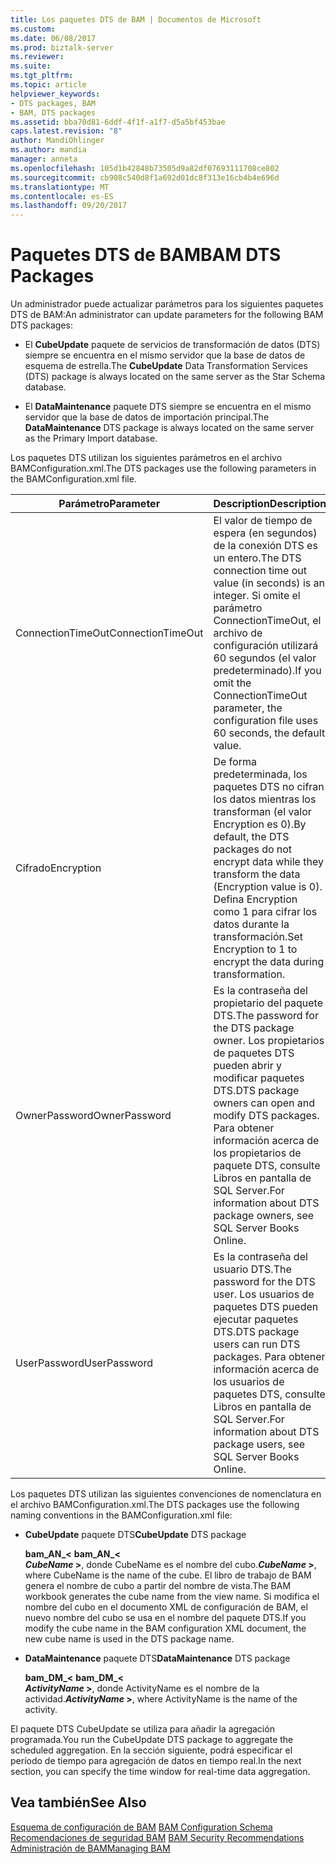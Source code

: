 ```yaml
---
title: Los paquetes DTS de BAM | Documentos de Microsoft
ms.custom: 
ms.date: 06/08/2017
ms.prod: biztalk-server
ms.reviewer: 
ms.suite: 
ms.tgt_pltfrm: 
ms.topic: article
helpviewer_keywords:
- DTS packages, BAM
- BAM, DTS packages
ms.assetid: bba70d81-6ddf-4f1f-a1f7-d5a5bf453bae
caps.latest.revision: "8"
author: MandiOhlinger
ms.author: mandia
manager: anneta
ms.openlocfilehash: 105d1b42848b73505d9a82df07693111708ce802
ms.sourcegitcommit: cb908c540d8f1a692d01dc8f313e16cb4b4e696d
ms.translationtype: MT
ms.contentlocale: es-ES
ms.lasthandoff: 09/20/2017
---
```

# <a name="bam-dts-packages"></a><span data-ttu-id="111ba-102">Paquetes DTS de BAM</span><span class="sxs-lookup"><span data-stu-id="111ba-102">BAM DTS Packages</span></span>
<span data-ttu-id="111ba-103">Un administrador puede actualizar parámetros para los siguientes paquetes DTS de BAM:</span><span class="sxs-lookup"><span data-stu-id="111ba-103">An administrator can update parameters for the following BAM DTS packages:</span></span>  
  
-   <span data-ttu-id="111ba-104">El **CubeUpdate** paquete de servicios de transformación de datos (DTS) siempre se encuentra en el mismo servidor que la base de datos de esquema de estrella.</span><span class="sxs-lookup"><span data-stu-id="111ba-104">The **CubeUpdate** Data Transformation Services (DTS) package is always located on the same server as the Star Schema database.</span></span>  
  
-   <span data-ttu-id="111ba-105">El **DataMaintenance** paquete DTS siempre se encuentra en el mismo servidor que la base de datos de importación principal.</span><span class="sxs-lookup"><span data-stu-id="111ba-105">The **DataMaintenance** DTS package is always located on the same server as the Primary Import database.</span></span>  
  
 <span data-ttu-id="111ba-106">Los paquetes DTS utilizan los siguientes parámetros en el archivo BAMConfiguration.xml.</span><span class="sxs-lookup"><span data-stu-id="111ba-106">The DTS packages use the following parameters in the BAMConfiguration.xml file.</span></span>  
  
|<span data-ttu-id="111ba-107">Parámetro</span><span class="sxs-lookup"><span data-stu-id="111ba-107">Parameter</span></span>|<span data-ttu-id="111ba-108">Description</span><span class="sxs-lookup"><span data-stu-id="111ba-108">Description</span></span>|  
|---------------|-----------------|  
|<span data-ttu-id="111ba-109">ConnectionTimeOut</span><span class="sxs-lookup"><span data-stu-id="111ba-109">ConnectionTimeOut</span></span>|<span data-ttu-id="111ba-110">El valor de tiempo de espera (en segundos) de la conexión DTS es un entero.</span><span class="sxs-lookup"><span data-stu-id="111ba-110">The DTS connection time out value (in seconds) is an integer.</span></span> <span data-ttu-id="111ba-111">Si omite el parámetro ConnectionTimeOut, el archivo de configuración utilizará 60 segundos (el valor predeterminado).</span><span class="sxs-lookup"><span data-stu-id="111ba-111">If you omit the ConnectionTimeOut parameter, the configuration file uses 60 seconds, the default value.</span></span>|  
|<span data-ttu-id="111ba-112">Cifrado</span><span class="sxs-lookup"><span data-stu-id="111ba-112">Encryption</span></span>|<span data-ttu-id="111ba-113">De forma predeterminada, los paquetes DTS no cifran los datos mientras los transforman (el valor Encryption es 0).</span><span class="sxs-lookup"><span data-stu-id="111ba-113">By default, the DTS packages do not encrypt data while they transform the data (Encryption value is 0).</span></span> <span data-ttu-id="111ba-114">Defina Encryption como 1 para cifrar los datos durante la transformación.</span><span class="sxs-lookup"><span data-stu-id="111ba-114">Set Encryption to 1 to encrypt the data during transformation.</span></span>|  
|<span data-ttu-id="111ba-115">OwnerPassword</span><span class="sxs-lookup"><span data-stu-id="111ba-115">OwnerPassword</span></span>|<span data-ttu-id="111ba-116">Es la contraseña del propietario del paquete DTS.</span><span class="sxs-lookup"><span data-stu-id="111ba-116">The password for the DTS package owner.</span></span> <span data-ttu-id="111ba-117">Los propietarios de paquetes DTS pueden abrir y modificar paquetes DTS.</span><span class="sxs-lookup"><span data-stu-id="111ba-117">DTS package owners can open and modify DTS packages.</span></span> <span data-ttu-id="111ba-118">Para obtener información acerca de los propietarios de paquete DTS, consulte Libros en pantalla de SQL Server.</span><span class="sxs-lookup"><span data-stu-id="111ba-118">For information about DTS package owners, see SQL Server Books Online.</span></span>|  
|<span data-ttu-id="111ba-119">UserPassword</span><span class="sxs-lookup"><span data-stu-id="111ba-119">UserPassword</span></span>|<span data-ttu-id="111ba-120">Es la contraseña del usuario DTS.</span><span class="sxs-lookup"><span data-stu-id="111ba-120">The password for the DTS user.</span></span> <span data-ttu-id="111ba-121">Los usuarios de paquetes DTS pueden ejecutar paquetes DTS.</span><span class="sxs-lookup"><span data-stu-id="111ba-121">DTS package users can run DTS packages.</span></span> <span data-ttu-id="111ba-122">Para obtener información acerca de los usuarios de paquetes DTS, consulte Libros en pantalla de SQL Server.</span><span class="sxs-lookup"><span data-stu-id="111ba-122">For information about DTS package users, see SQL Server Books Online.</span></span>|  
  
 <span data-ttu-id="111ba-123">Los paquetes DTS utilizan las siguientes convenciones de nomenclatura en el archivo BAMConfiguration.xml.</span><span class="sxs-lookup"><span data-stu-id="111ba-123">The DTS packages use the following naming conventions in the BAMConfiguration.xml file:</span></span>  
  
-   <span data-ttu-id="111ba-124">**CubeUpdate** paquete DTS</span><span class="sxs-lookup"><span data-stu-id="111ba-124">**CubeUpdate** DTS package</span></span>  
  
     <span data-ttu-id="111ba-125">**bam_AN_\<** </span><span class="sxs-lookup"><span data-stu-id="111ba-125">**bam_AN_\<** </span></span>  
     <span data-ttu-id="111ba-126">***CubeName* >**, donde CubeName es el nombre del cubo.</span><span class="sxs-lookup"><span data-stu-id="111ba-126">***CubeName* >**, where CubeName is the name of the cube.</span></span> <span data-ttu-id="111ba-127">El libro de trabajo de BAM genera el nombre de cubo a partir del nombre de vista.</span><span class="sxs-lookup"><span data-stu-id="111ba-127">The BAM workbook generates the cube name from the view name.</span></span> <span data-ttu-id="111ba-128">Si modifica el nombre del cubo en el documento XML de configuración de BAM, el nuevo nombre del cubo se usa en el nombre del paquete DTS.</span><span class="sxs-lookup"><span data-stu-id="111ba-128">If you modify the cube name in the BAM configuration XML document, the new cube name is used in the DTS package name.</span></span>  
  
-   <span data-ttu-id="111ba-129">**DataMaintenance** paquete DTS</span><span class="sxs-lookup"><span data-stu-id="111ba-129">**DataMaintenance** DTS package</span></span>  
  
     <span data-ttu-id="111ba-130">**bam_DM_\<** </span><span class="sxs-lookup"><span data-stu-id="111ba-130">**bam_DM_\<** </span></span>  
     <span data-ttu-id="111ba-131">***ActivityName* >**, donde ActivityName es el nombre de la actividad.</span><span class="sxs-lookup"><span data-stu-id="111ba-131">***ActivityName* >**, where ActivityName is the name of the activity.</span></span>  
  
 <span data-ttu-id="111ba-132">El paquete DTS CubeUpdate se utiliza para añadir la agregación programada.</span><span class="sxs-lookup"><span data-stu-id="111ba-132">You run the CubeUpdate DTS package to aggregate the scheduled aggregation.</span></span> <span data-ttu-id="111ba-133">En la sección siguiente, podrá especificar el período de tiempo para agregación de datos en tiempo real.</span><span class="sxs-lookup"><span data-stu-id="111ba-133">In the next section, you can specify the time window for real-time data aggregation.</span></span>  
  
## <a name="see-also"></a><span data-ttu-id="111ba-134">Vea también</span><span class="sxs-lookup"><span data-stu-id="111ba-134">See Also</span></span>  
 <span data-ttu-id="111ba-135">[Esquema de configuración de BAM](../core/bam-configuration-schema.md) </span><span class="sxs-lookup"><span data-stu-id="111ba-135">[BAM Configuration Schema](../core/bam-configuration-schema.md) </span></span>  
 <span data-ttu-id="111ba-136">[Recomendaciones de seguridad BAM](../core/bam-security-recommendations.md) </span><span class="sxs-lookup"><span data-stu-id="111ba-136">[BAM Security Recommendations](../core/bam-security-recommendations.md) </span></span>  
 [<span data-ttu-id="111ba-137">Administración de BAM</span><span class="sxs-lookup"><span data-stu-id="111ba-137">Managing BAM</span></span>](../core/managing-bam.md)